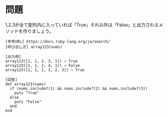 # 問題  
1,2,3が全て配列内に入っていれば「True」それ以外は「False」と出力されるメソッドを作りましょう。  
```
[参考URL] https://docs.ruby-lang.org/ja/search/
[呼び出し方] array123(nums)

[出力例]
array123([1, 1, 2, 3, 1]) → True
array123([1, 1, 2, 4, 1]) → False
array123([1, 1, 2, 1, 2, 3]) → True
```
```
[回答]
def array123(nums)
  if (nums.include?(1) && nums.include?(2) && nums.include?(3))
    puts "True"
  else
    puts "False"
  end
end
```
